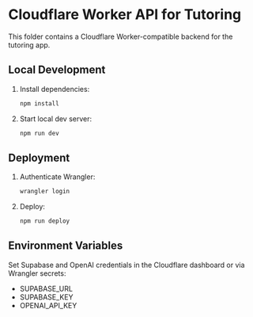 # Cloudflare Worker API for Tutoring

This folder contains a Cloudflare Worker-compatible backend for the tutoring app.

## Local Development

1. Install dependencies:
   ```bash
   npm install
   ```
2. Start local dev server:
   ```bash
   npm run dev
   ```

## Deployment

1. Authenticate Wrangler:
   ```bash
   wrangler login
   ```
2. Deploy:
   ```bash
   npm run deploy
   ```

## Environment Variables

Set Supabase and OpenAI credentials in the Cloudflare dashboard or via Wrangler secrets:
- SUPABASE_URL
- SUPABASE_KEY
- OPENAI_API_KEY
